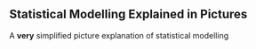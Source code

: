 ## Statistical Modelling Explained in Pictures

A **very** simplified picture explanation of statistical modelling
